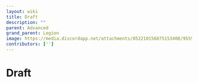 ```yaml
---
layout: wiki
title: Draft
description: ""
parent: Advanced
grand_parent: Legion
image: https://media.discordapp.net/attachments/852210156875153408/955908527724068894/unknown.png
contributors: [''] 
---
```


# Draft
